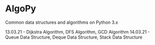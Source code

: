 # AlgoPy
Common data structures and algorithms on Python 3.x

13.03.21 - Dijkstra Algorithm, DFS Algorithm, GCD Algorithm
14.03.21 - Queue Data Structure, Deque Data Structure, Stack Data Structure